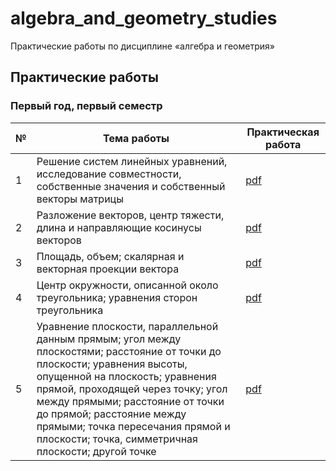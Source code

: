 # algebra_and_geometry_studies

Практические работы по дисциплине «алгебра и геометрия»

## Практические работы

### Первый год, первый семестр

| № | Тема работы | Практическая работа |
|---|-------------|---------------------|
| 1 | Решение систем линейных уравнений, исследование совместности, собственные значения и собственный векторы матрицы | [pdf](practical_works/year_01/semester_01/practical_1/task.pdf) |
| 2 | Разложение векторов, центр тяжести, длина и направляющие косинусы векторов | [pdf](practical_works/year_01/semester_01/practical_2/task.pdf) |
| 3 | Площадь, объем; скалярная и векторная проекции вектора | [pdf](practical_works/year_01/semester_01/practical_3/task.pdf) |
| 4 | Центр окружности, описанной около треугольника; уравнения сторон треугольника | [pdf](practical_works/year_01/semester_01/practical_4/task.pdf) |
| 5 | Уравнение плоскости, параллельной данным прямым; угол между плоскостями; расстояние от точки до плоскости; уравнения высоты, опущенной на плоскость; уравнения прямой, проходящей через точку; угол между прямыми; расстояние от точки до прямой; расстояние между прямыми; точка пересечания прямой и плоскости; точка, симметричная плоскости; другой точке | [pdf](practical_works/year_01/semester_01/practical_5/task.pdf) |
